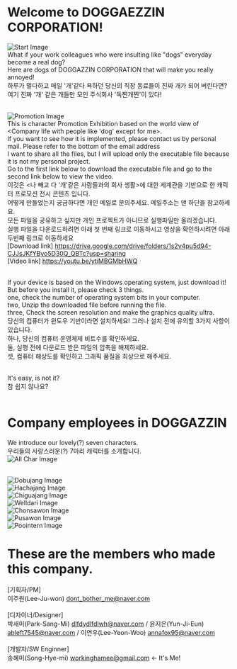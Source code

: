 # Welcome to DOGGAEZZIN CORPORATION!
![Start Image](./img/start.jpg)<br/>
What if your work colleagues who were insulting like "dogs" everyday 
become a real dog? <br/>
Here are dogs of DOGGAZZIN CORPORATION that will make you really 
annoyed! <br/>
하루가 멀다하고 매일 '개'같다 욕하던 당신의 직장 동료들이 진짜 개가 되어 
버린다면? <br/>
여기 진짜 '개' 같은 개들만 모인 주식회사 '독찐개찐'이 있다! <br/><br/>

![Promotion Image](./img/promotion.jpg)<br/>
This is character Promotion Exhibition based on the world view of <Company life with people like 'dog' except for me>. <br/>
If you want to see how it is implemented, please contact us by personal 
mail. Please refer to the bottom of the email address <br/>
I want to share all the files, but I will upload only the executable file because it is not my personal project. <br/>
Go to the first link below to download the executable file and go to the second link below to view the video. <br/>
이것은 <나 빼고 다 '개'같은 사람들과의 회사 생활>에 대한 세계관을 기반으로 한 캐릭터 프로모션 전시 콘텐츠 입니다.<br/>
어떻게 만들었는지 궁금하다면 개인 메일로 문의주세요. 메일주소는 맨 하단을 참고하세요. <br/>
모든 파일을 공유하고 싶지만 개인 프로젝트가 아니므로 실행파일만 올리겠습니다. <br/>
실행 파일을 다운로드하려면 아래 첫 번째 링크로 이동하시고 영상을 확인하시려면 아래 두번째 링크로 이동하세요 <br/>
[Download link] https://drive.google.com/drive/folders/1s2v4pu5d94-CJJsJKfYByo5D30Q_QBTc?usp=sharing <br/>
[Video link] https://youtu.be/ytiMBGMbHWQ <br/><br/>

If your device is based on the Windows operating system, just download 
it! But before you install it, please check 3 things. <br/>
one, check the number of operating system bits in your computer. <br/>
two, Unzip the downloaded file before running the file. <br/>
three, Check the screen resolution and make the graphics quality ultra. <br/>
당신의 컴퓨터가 윈도우 기반이라면 설치하세요! 그러나 설치 전에 유의할 3가지 사항이 있습니다. <br/>
하나, 당신의 컴퓨터 운영체제 비트수를 확인하세요. <br/>
둘, 실행 전에 다운로드 받은 파일의 압축을 해제하세요. <br/>
셋, 컴퓨터 해상도를 확인하고 그래픽 품질을 최상으로 해주세요. <br/><br/>

It's easy, is not it? <br/>
참 쉽지 않나요? <br/><br/>

# Company employees in DOGGAZZIN 
We introduce our lovely(?) seven characters. <br/>
우리들의 사랑스러운(?) 7마리 캐릭터를 소개합니다. <br/>
![All Char Image](./img/all_char.jpg)<br/><br/>

![Dobujang Image](./img/dobujang.jpg)<br/>
![Hachajang Image](./img/hachajang.jpg)<br/>
![Chiguajang Image](./img/chiguajang.jpg)<br/>
![Welldari Image](./img/welldari.jpg)<br/>
![Chonsawon Image](./img/chonsawon.jpg)<br/>
![Pusawon Image](./img/pusawon.jpg)<br/>
![Poointern Image](./img/poointern.jpg)<br/>

# These are the members who made this company.
[기획자/PM] <br/>
이주원(Lee-Ju-won) dont_bother_me@naver.com <br/><br/>
[디자이너/Designer] <br/>
박새미(Park-Sang-Mi) dlfdydlfdlwh@naver.com / 윤지은(Yun-Ji-Eun) 
ableft7545@naver.com / 이연우(Lee-Yeon-Woo) annafox95@naver.com 
<br/><br/>
[개발자/SW Enginner] <br/>
송혜미(Song-Hye-mi) workinghamee@gmail.com <- It's Me! <br/><br/>
